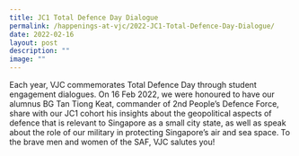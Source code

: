 ```yaml
---
title: JC1 Total Defence Day Dialogue
permalink: /happenings-at-vjc/2022-JC1-Total-Defence-Day-Dialogue/
date: 2022-02-16
layout: post
description: ""
image: ""
---
```


Each year, VJC commemorates Total Defence Day through student engagement dialogues. On 16 Feb 2022, we were honoured to have our alumnus BG Tan Tiong Keat, commander of 2nd People’s Defence Force, share with our JC1 cohort his insights about the geopolitical aspects of defence that is relevant to Singapore as a small city state, as well as speak about the role of our military in protecting Singapore’s air and sea space. To the brave men and women of the SAF, VJC salutes you!